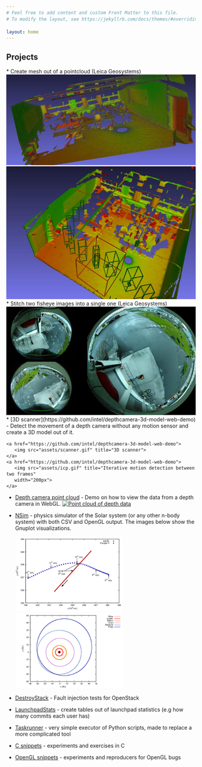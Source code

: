```yaml
---
# Feel free to add content and custom Front Matter to this file.
# To modify the layout, see https://jekyllrb.com/docs/themes/#overriding-theme-defaults

layout: home
---
```


<h2>Projects</h2>
* Create mesh out of a pointcloud (Leica Geosystems)
   <img src="assets/mesh1.jpeg" title="Mesh 1">
   <img src="assets/mesh2.jpeg" title="Mesh 2">
* Stitch two fisheye images into a single one (Leica Geosystems)
   <img src="assets/fisheye.jpeg" title="Fisheye">
* [3D scanner](https://github.com/intel/depthcamera-3d-model-web-demo) -
  Detect the movement of a depth camera without any motion sensor and create
  a 3D model out of it.

    <a href="https://github.com/intel/depthcamera-3d-model-web-demo">
       <img src="assets/scanner.gif" title="3D scanner">
    </a>
    <a href="https://github.com/intel/depthcamera-3d-model-web-demo">
       <img src="assets/icp.gif" title="Iterative motion detection between two frames"
       width="200px">
    </a>
* [Depth camera point cloud](https://github.com/01org/depthcamera-pointcloud-web-demo) -
  Demo on how to view the data from a depth camera in WebGL.
    <a href="https://github.com/01org/depthcamera-pointcloud-web-demo">
       <img src="assets/pointcloud.gif" title="Point cloud of depth data"
       width="200px">
    </a>
* [NSim](https://github.com/mkollaro/nsim) - physics simulator of the Solar
  system (or any other n-body system) with both CSV and OpenGL output. The
  images below show the Gnuplot visualizations.

    <a href="https://github.com/mkollaro/nsim">
       <img src="assets/slingshot.png" title="Slingshot maneuver of the Voyager"
       height="200px">
    </a>
    <a href="https://github.com/mkollaro/nsim">
       <img src="assets/solarsystem-outer.png" title="The outer Solar system"
       height="200px">
    </a>
* [DestroyStack](https://github.com/mkollaro/destroystack) - Fault injection
   tests for OpenStack
* [LaunchpadStats](https://github.com/mkollaro/launchpadstats) - create tables out
  of launchpad statistics (e.g how many commits each user has)
* [Taskrunner](https://github.com/mkollaro/taskrunner) - very simple executor of
  Python scripts, made to replace a more complicated tool
* [C snippets](https://github.com/mkollaro/c_snippets) - experiments and
  exercises in C
* [OpenGL snippets](https://github.com/mkollaro/opengl_snippets) - experiments and
  reproducers for OpenGL bugs


